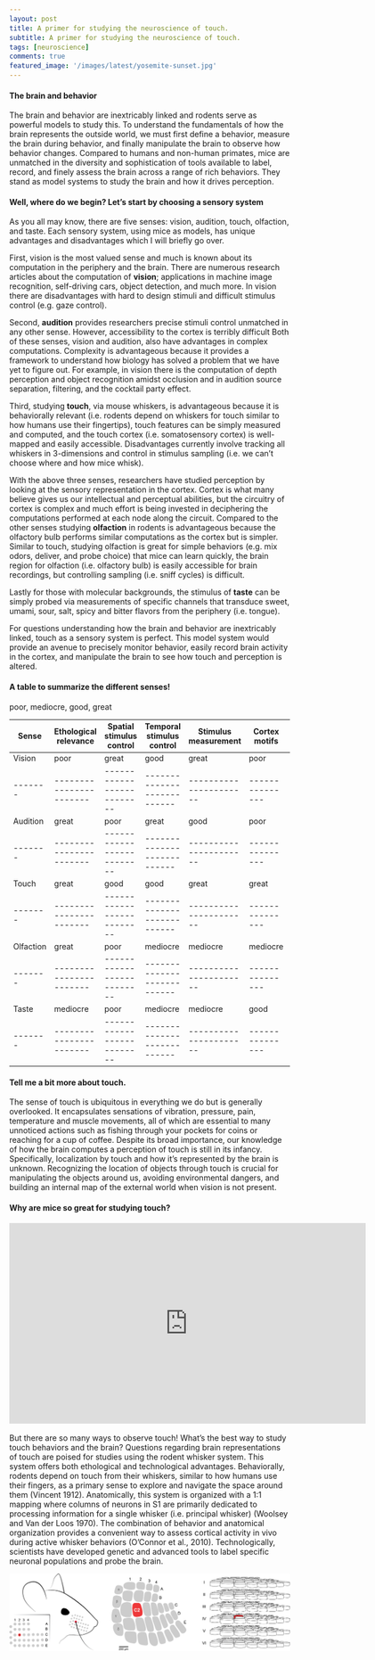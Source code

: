 ```yaml
---
layout: post
title: A primer for studying the neuroscience of touch. 
subtitle: A primer for studying the neuroscience of touch. 
tags: [neuroscience]
comments: true
featured_image: '/images/latest/yosemite-sunset.jpg'
---
```


#### The brain and behavior

The brain and behavior are inextricably linked and rodents serve as powerful models to study this. To understand the fundamentals of how the brain represents the outside world, we must first define a behavior, measure the brain during behavior, and finally manipulate the brain to observe how behavior changes. Compared to humans and non-human primates, mice are unmatched in the diversity and sophistication of tools available to label, record, and finely assess the brain across a range of rich behaviors. They stand as model systems to study the brain and how it drives perception. 


#### Well, where do we begin? Let’s start by choosing a sensory system

As you all may know, there are five senses: vision, audition, touch, olfaction, and taste. Each sensory system, using mice as models, has unique advantages and disadvantages which I will briefly go over. 

First, vision is the most valued sense and much is known about its computation in the periphery and the brain. There are numerous research articles about the computation of **vision**; applications in machine image recognition, self-driving cars, object detection, and much more. In vision there are disadvantages with hard to design stimuli and difficult stimulus control (e.g. gaze control). 

Second, **audition** provides researchers precise stimuli control unmatched in any other sense. However, accessibility to the cortex is terribly difficult  Both of these senses, vision and audition, also have advantages in complex computations. Complexity is advantageous because it provides a framework to understand how biology has solved a problem that we have yet to figure out. For example, in vision there is the computation of depth perception and object recognition amidst occlusion and in audition source separation, filtering, and the cocktail party effect. 

Third, studying **touch**, via mouse whiskers, is advantageous because it is behaviorally relevant (i.e. rodents depend on whiskers for touch similar to how humans use their fingertips), touch features can be simply measured and computed, and the touch cortex (i.e. somatosensory cortex) is well-mapped and easily accessible. Disadvantages currently involve tracking all whiskers in 3-dimensions and control in stimulus sampling (i.e. we can’t choose where and how mice whisk). 

With the above three senses, researchers have studied perception by looking at the sensory representation in the cortex. Cortex is what many believe gives us our intellectual and perceptual abilities, but the circuitry of cortex is complex and much effort is being invested in deciphering the computations performed at each node along the circuit. Compared to the other senses studying **olfaction** in rodents is advantageous because the olfactory bulb performs similar computations as the cortex but is simpler. Similar to touch, studying olfaction is great for simple behaviors (e.g. mix odors, deliver, and probe choice) that mice can learn quickly, the brain region for olfaction (i.e. olfactory bulb) is easily accessible for brain recordings, but controlling sampling (i.e. sniff cycles) is difficult. 

Lastly for those with molecular backgrounds, the stimulus of **taste** can be simply probed via measurements of specific channels that transduce sweet, umami, sour, salt, spicy and bitter flavors from the periphery (i.e. tongue). 

For questions understanding how the brain and behavior are inextricably linked, touch as a sensory system is perfect. This model system would provide an avenue to precisely monitor behavior, easily record brain activity in the cortex, and manipulate the brain to see how touch and perception is altered.

#### A table to summarize the different senses!
poor, mediocre, good, great

| Sense | Ethological relevance | Spatial stimulus control | Temporal stimulus control | Stimulus measurement | Cortex motifs | Cortex accessibility| 
|-------|-----------------------|--------------------------|---------------------------|----------------------|---------------|---------------------|
| Vision | poor | great | good | great | poor | great| 
|-------|-----------------------|--------------------------|---------------------------|----------------------|---------------|---------------------|
| Audition | great | poor | great | good| poor | poor | 
|-------|-----------------------|--------------------------|---------------------------|----------------------|---------------|---------------------|
| Touch | great | good | good | great | great | great| 
|-------|-----------------------|--------------------------|---------------------------|----------------------|---------------|---------------------|
| Olfaction | great | poor| mediocre | mediocre | mediocre | great| 
|-------|-----------------------|--------------------------|---------------------------|----------------------|---------------|---------------------|
| Taste | mediocre | poor | mediocre | mediocre | good | mediocre| 
|-------|-----------------------|--------------------------|---------------------------|----------------------|---------------|---------------------|

#### Tell me a bit more about touch. 

 The sense of touch is ubiquitous in everything we do but is generally overlooked. It encapsulates sensations of vibration, pressure, pain, temperature and muscle movements, all of which are essential to many unnoticed actions such as fishing through your pockets for coins or reaching for a cup of coffee. Despite its broad importance, our knowledge of how the brain computes a perception of touch is still in its infancy. Specifically, localization by touch and how it’s represented by the brain is unknown. Recognizing the location of objects through touch is crucial for manipulating the objects around us, avoiding environmental dangers, and building an internal map of the external world when vision is not present.

#### Why are mice so great for studying touch? 

<iframe src="https://player.vimeo.com/video/413306603"  width="640" height="360" frameborder="0" webkitallowfullscreen mozallowfullscreen allowfullscreen></iframe>

But there are so many ways to observe touch! What’s the best way to study touch behaviors and the brain? Questions regarding brain representations of touch are poised for studies using the rodent whisker system. This system offers both ethological and technological advantages. Behaviorally, rodents depend on touch from their whiskers, similar to how humans use their fingers, as a primary sense to explore and navigate the space around them (Vincent 1912). Anatomically, this system is organized with a 1:1 mapping where columns of neurons in S1 are primarily dedicated to processing information for a single whisker (i.e. principal whisker) (Woolsey and Van der Loos 1970). The combination of behavior and anatomical organization provides a convenient way to assess cortical activity in vivo during active whisker behaviors (O’Connor et al., 2010). Technologically, scientists have developed genetic and advanced tools to label specific neuronal populations and probe the brain. 

![](/images/latest/whisker-barrels.png)




